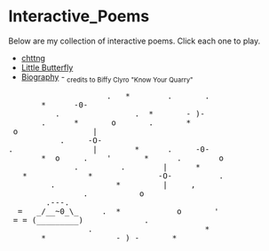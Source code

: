 # Interactive_Poems

Below are my collection of interactive poems. Click each one to play.
* [chttng](http://kaira.one/Interactive_Poems/chttng/)
* [Little Butterfly](http://kaira.one/Interactive_Poems/Little-Butterfly/)
* [Biography](http://kaira.one/Interactive_Poems/Biography/) - <sub> credits to Biffy Clyro "Know Your Quarry" </sub>


<pre>
                     .   *        .       .
       *      -0-
          .                .  *       - )-
       .      *       o       .       *
 o                |
           .     -O-
.                 |        *      .     -0-
       *  o     .    '       *      .        o
              .         .        |      *
   *             *              -O-          .
         .             *         |     ,
                .           o
        .---.
  =   _/__~0_\_     .  *            o       '
 = = (_________)             .
                 .                        *
       *               - ) -       *
</pre>
